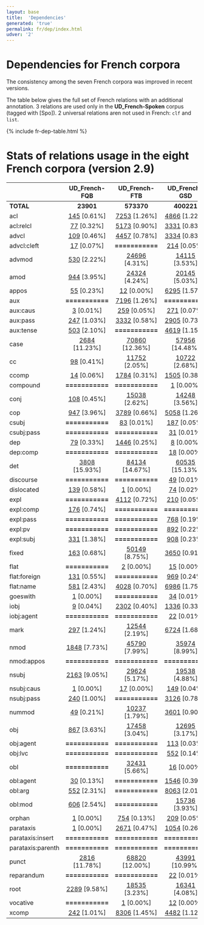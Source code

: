 ```yaml
---
layout: base
title:  'Dependencies'
generated: 'true'
permalink: fr/dep/index.html
udver: '2'
---
```


# Dependencies for French corpora

The consistency among the seven French corpora was improved in recent versions.

The table below gives the full set of French relations with an additional annotation.
3 relations are used only in the **UD_French-Spoken** corpus (tagged with [Spo]).
2 universal relations aren not used in French: `clf` and `list`.

{% include fr-dep-table.html %}

# Stats of relations usage in the eight French corpora (version 2.9)

<!-- Table automatically generated, do not edit-->

|                      |        UD_French-FQB |        UD_French-FTB |        UD_French-GSD | UD_French-ParisStories |     UD_French-ParTUT |        UD_French-PUD |    UD_French-Sequoia |  UD_French-Rhapsodie |
|----------------------|:--------------------:|:--------------------:|:--------------------:|:--------------------:|:--------------------:|:--------------------:|:--------------------:|:--------------------:|
|            **TOTAL** |            **23901** |           **573370** |           **400221** |            **29631** |            **28595** |            **24726** |            **70548** |            **44243** |
|                  acl | [145](http://universal.grew.fr/?corpus=UD_French-FQB@2.9&relation=acl) [0.61%] | [7253](http://universal.grew.fr/?corpus=UD_French-FTB@2.9&relation=acl) [1.26%] | [4866](http://universal.grew.fr/?corpus=UD_French-GSD@2.9&relation=acl) [1.22%] | [124](http://universal.grew.fr/?corpus=UD_French-ParisStories@2.9&relation=acl) [0.42%] | [487](http://universal.grew.fr/?corpus=UD_French-ParTUT@2.9&relation=acl) [1.70%] | [149](http://universal.grew.fr/?corpus=UD_French-PUD@2.9&relation=acl) [0.60%] | [1090](http://universal.grew.fr/?corpus=UD_French-Sequoia@2.9&relation=acl) [1.55%] | [168](http://universal.grew.fr/?corpus=UD_French-Rhapsodie@2.9&relation=acl) [0.38%] |
|            acl:relcl | [77](http://universal.grew.fr/?corpus=UD_French-FQB@2.9&relation=acl:relcl) [0.32%] | [5173](http://universal.grew.fr/?corpus=UD_French-FTB@2.9&relation=acl:relcl) [0.90%] | [3331](http://universal.grew.fr/?corpus=UD_French-GSD@2.9&relation=acl:relcl) [0.83%] | [205](http://universal.grew.fr/?corpus=UD_French-ParisStories@2.9&relation=acl:relcl) [0.69%] | [301](http://universal.grew.fr/?corpus=UD_French-ParTUT@2.9&relation=acl:relcl) [1.05%] | [226](http://universal.grew.fr/?corpus=UD_French-PUD@2.9&relation=acl:relcl) [0.91%] | [536](http://universal.grew.fr/?corpus=UD_French-Sequoia@2.9&relation=acl:relcl) [0.76%] | [509](http://universal.grew.fr/?corpus=UD_French-Rhapsodie@2.9&relation=acl:relcl) [1.15%] |
|                advcl | [109](http://universal.grew.fr/?corpus=UD_French-FQB@2.9&relation=advcl) [0.46%] | [4457](http://universal.grew.fr/?corpus=UD_French-FTB@2.9&relation=advcl) [0.78%] | [3334](http://universal.grew.fr/?corpus=UD_French-GSD@2.9&relation=advcl) [0.83%] | [324](http://universal.grew.fr/?corpus=UD_French-ParisStories@2.9&relation=advcl) [1.09%] | [303](http://universal.grew.fr/?corpus=UD_French-ParTUT@2.9&relation=advcl) [1.06%] | [220](http://universal.grew.fr/?corpus=UD_French-PUD@2.9&relation=advcl) [0.89%] | [592](http://universal.grew.fr/?corpus=UD_French-Sequoia@2.9&relation=advcl) [0.84%] | [400](http://universal.grew.fr/?corpus=UD_French-Rhapsodie@2.9&relation=advcl) [0.90%] |
|          advcl:cleft | [17](http://universal.grew.fr/?corpus=UD_French-FQB@2.9&relation=advcl:cleft) [0.07%] |      **===========** | [214](http://universal.grew.fr/?corpus=UD_French-GSD@2.9&relation=advcl:cleft) [0.05%] | [25](http://universal.grew.fr/?corpus=UD_French-ParisStories@2.9&relation=advcl:cleft) [0.08%] |      **===========** |      **===========** | [20](http://universal.grew.fr/?corpus=UD_French-Sequoia@2.9&relation=advcl:cleft) [0.03%] | [78](http://universal.grew.fr/?corpus=UD_French-Rhapsodie@2.9&relation=advcl:cleft) [0.18%] |
|               advmod | [530](http://universal.grew.fr/?corpus=UD_French-FQB@2.9&relation=advmod) [2.22%] | [24696](http://universal.grew.fr/?corpus=UD_French-FTB@2.9&relation=advmod) [4.31%] | [14115](http://universal.grew.fr/?corpus=UD_French-GSD@2.9&relation=advmod) [3.53%] | [1747](http://universal.grew.fr/?corpus=UD_French-ParisStories@2.9&relation=advmod) [5.90%] | [1085](http://universal.grew.fr/?corpus=UD_French-ParTUT@2.9&relation=advmod) [3.79%] | [920](http://universal.grew.fr/?corpus=UD_French-PUD@2.9&relation=advmod) [3.72%] | [2477](http://universal.grew.fr/?corpus=UD_French-Sequoia@2.9&relation=advmod) [3.51%] | [2480](http://universal.grew.fr/?corpus=UD_French-Rhapsodie@2.9&relation=advmod) [5.61%] |
|                 amod | [944](http://universal.grew.fr/?corpus=UD_French-FQB@2.9&relation=amod) [3.95%] | [24324](http://universal.grew.fr/?corpus=UD_French-FTB@2.9&relation=amod) [4.24%] | [20145](http://universal.grew.fr/?corpus=UD_French-GSD@2.9&relation=amod) [5.03%] | [459](http://universal.grew.fr/?corpus=UD_French-ParisStories@2.9&relation=amod) [1.55%] | [1450](http://universal.grew.fr/?corpus=UD_French-ParTUT@2.9&relation=amod) [5.07%] | [1394](http://universal.grew.fr/?corpus=UD_French-PUD@2.9&relation=amod) [5.64%] | [3812](http://universal.grew.fr/?corpus=UD_French-Sequoia@2.9&relation=amod) [5.40%] | [1001](http://universal.grew.fr/?corpus=UD_French-Rhapsodie@2.9&relation=amod) [2.26%] |
|                appos | [55](http://universal.grew.fr/?corpus=UD_French-FQB@2.9&relation=appos) [0.23%] | [12](http://universal.grew.fr/?corpus=UD_French-FTB@2.9&relation=appos) [0.00%] | [6295](http://universal.grew.fr/?corpus=UD_French-GSD@2.9&relation=appos) [1.57%] | [87](http://universal.grew.fr/?corpus=UD_French-ParisStories@2.9&relation=appos) [0.29%] | [67](http://universal.grew.fr/?corpus=UD_French-ParTUT@2.9&relation=appos) [0.23%] | [278](http://universal.grew.fr/?corpus=UD_French-PUD@2.9&relation=appos) [1.12%] | [589](http://universal.grew.fr/?corpus=UD_French-Sequoia@2.9&relation=appos) [0.83%] | [140](http://universal.grew.fr/?corpus=UD_French-Rhapsodie@2.9&relation=appos) [0.32%] |
|                  aux |      **===========** | [7196](http://universal.grew.fr/?corpus=UD_French-FTB@2.9&relation=aux) [1.26%] |      **===========** | [682](http://universal.grew.fr/?corpus=UD_French-ParisStories@2.9&relation=aux) [2.30%] | [285](http://universal.grew.fr/?corpus=UD_French-ParTUT@2.9&relation=aux) [1.00%] |      **===========** |      **===========** | [505](http://universal.grew.fr/?corpus=UD_French-Rhapsodie@2.9&relation=aux) [1.14%] |
|             aux:caus | [3](http://universal.grew.fr/?corpus=UD_French-FQB@2.9&relation=aux:caus) [0.01%] | [259](http://universal.grew.fr/?corpus=UD_French-FTB@2.9&relation=aux:caus) [0.05%] | [271](http://universal.grew.fr/?corpus=UD_French-GSD@2.9&relation=aux:caus) [0.07%] | [6](http://universal.grew.fr/?corpus=UD_French-ParisStories@2.9&relation=aux:caus) [0.02%] | [13](http://universal.grew.fr/?corpus=UD_French-ParTUT@2.9&relation=aux:caus) [0.05%] | [9](http://universal.grew.fr/?corpus=UD_French-PUD@2.9&relation=aux:caus) [0.04%] | [34](http://universal.grew.fr/?corpus=UD_French-Sequoia@2.9&relation=aux:caus) [0.05%] | [27](http://universal.grew.fr/?corpus=UD_French-Rhapsodie@2.9&relation=aux:caus) [0.06%] |
|             aux:pass | [247](http://universal.grew.fr/?corpus=UD_French-FQB@2.9&relation=aux:pass) [1.03%] | [3332](http://universal.grew.fr/?corpus=UD_French-FTB@2.9&relation=aux:pass) [0.58%] | [2905](http://universal.grew.fr/?corpus=UD_French-GSD@2.9&relation=aux:pass) [0.73%] | [93](http://universal.grew.fr/?corpus=UD_French-ParisStories@2.9&relation=aux:pass) [0.31%] | [241](http://universal.grew.fr/?corpus=UD_French-ParTUT@2.9&relation=aux:pass) [0.84%] | [225](http://universal.grew.fr/?corpus=UD_French-PUD@2.9&relation=aux:pass) [0.91%] | [756](http://universal.grew.fr/?corpus=UD_French-Sequoia@2.9&relation=aux:pass) [1.07%] | [130](http://universal.grew.fr/?corpus=UD_French-Rhapsodie@2.9&relation=aux:pass) [0.29%] |
|            aux:tense | [503](http://universal.grew.fr/?corpus=UD_French-FQB@2.9&relation=aux:tense) [2.10%] |      **===========** | [4619](http://universal.grew.fr/?corpus=UD_French-GSD@2.9&relation=aux:tense) [1.15%] | [11](http://universal.grew.fr/?corpus=UD_French-ParisStories@2.9&relation=aux:tense) [0.04%] |      **===========** | [568](http://universal.grew.fr/?corpus=UD_French-PUD@2.9&relation=aux:tense) [2.30%] | [948](http://universal.grew.fr/?corpus=UD_French-Sequoia@2.9&relation=aux:tense) [1.34%] |      **===========** |
|                 case | [2684](http://universal.grew.fr/?corpus=UD_French-FQB@2.9&relation=case) [11.23%] | [70860](http://universal.grew.fr/?corpus=UD_French-FTB@2.9&relation=case) [12.36%] | [57956](http://universal.grew.fr/?corpus=UD_French-GSD@2.9&relation=case) [14.48%] | [1899](http://universal.grew.fr/?corpus=UD_French-ParisStories@2.9&relation=case) [6.41%] | [4074](http://universal.grew.fr/?corpus=UD_French-ParTUT@2.9&relation=case) [14.25%] | [3401](http://universal.grew.fr/?corpus=UD_French-PUD@2.9&relation=case) [13.75%] | [10279](http://universal.grew.fr/?corpus=UD_French-Sequoia@2.9&relation=case) [14.57%] | [3485](http://universal.grew.fr/?corpus=UD_French-Rhapsodie@2.9&relation=case) [7.88%] |
|                   cc | [98](http://universal.grew.fr/?corpus=UD_French-FQB@2.9&relation=cc) [0.41%] | [11752](http://universal.grew.fr/?corpus=UD_French-FTB@2.9&relation=cc) [2.05%] | [10722](http://universal.grew.fr/?corpus=UD_French-GSD@2.9&relation=cc) [2.68%] | [1094](http://universal.grew.fr/?corpus=UD_French-ParisStories@2.9&relation=cc) [3.69%] | [876](http://universal.grew.fr/?corpus=UD_French-ParTUT@2.9&relation=cc) [3.06%] | [544](http://universal.grew.fr/?corpus=UD_French-PUD@2.9&relation=cc) [2.20%] | [1655](http://universal.grew.fr/?corpus=UD_French-Sequoia@2.9&relation=cc) [2.35%] | [1110](http://universal.grew.fr/?corpus=UD_French-Rhapsodie@2.9&relation=cc) [2.51%] |
|                ccomp | [14](http://universal.grew.fr/?corpus=UD_French-FQB@2.9&relation=ccomp) [0.06%] | [1784](http://universal.grew.fr/?corpus=UD_French-FTB@2.9&relation=ccomp) [0.31%] | [1505](http://universal.grew.fr/?corpus=UD_French-GSD@2.9&relation=ccomp) [0.38%] | [356](http://universal.grew.fr/?corpus=UD_French-ParisStories@2.9&relation=ccomp) [1.20%] | [220](http://universal.grew.fr/?corpus=UD_French-ParTUT@2.9&relation=ccomp) [0.77%] | [173](http://universal.grew.fr/?corpus=UD_French-PUD@2.9&relation=ccomp) [0.70%] | [335](http://universal.grew.fr/?corpus=UD_French-Sequoia@2.9&relation=ccomp) [0.47%] | [284](http://universal.grew.fr/?corpus=UD_French-Rhapsodie@2.9&relation=ccomp) [0.64%] |
|             compound |      **===========** |      **===========** | [1](http://universal.grew.fr/?corpus=UD_French-GSD@2.9&relation=compound) [0.00%] | [13](http://universal.grew.fr/?corpus=UD_French-ParisStories@2.9&relation=compound) [0.04%] | [71](http://universal.grew.fr/?corpus=UD_French-ParTUT@2.9&relation=compound) [0.25%] |      **===========** |      **===========** | [51](http://universal.grew.fr/?corpus=UD_French-Rhapsodie@2.9&relation=compound) [0.12%] |
|                 conj | [108](http://universal.grew.fr/?corpus=UD_French-FQB@2.9&relation=conj) [0.45%] | [15038](http://universal.grew.fr/?corpus=UD_French-FTB@2.9&relation=conj) [2.62%] | [14248](http://universal.grew.fr/?corpus=UD_French-GSD@2.9&relation=conj) [3.56%] | [547](http://universal.grew.fr/?corpus=UD_French-ParisStories@2.9&relation=conj) [1.85%] | [1031](http://universal.grew.fr/?corpus=UD_French-ParTUT@2.9&relation=conj) [3.61%] | [651](http://universal.grew.fr/?corpus=UD_French-PUD@2.9&relation=conj) [2.63%] | [2037](http://universal.grew.fr/?corpus=UD_French-Sequoia@2.9&relation=conj) [2.89%] | [740](http://universal.grew.fr/?corpus=UD_French-Rhapsodie@2.9&relation=conj) [1.67%] |
|                  cop | [947](http://universal.grew.fr/?corpus=UD_French-FQB@2.9&relation=cop) [3.96%] | [3789](http://universal.grew.fr/?corpus=UD_French-FTB@2.9&relation=cop) [0.66%] | [5058](http://universal.grew.fr/?corpus=UD_French-GSD@2.9&relation=cop) [1.26%] | [536](http://universal.grew.fr/?corpus=UD_French-ParisStories@2.9&relation=cop) [1.81%] | [306](http://universal.grew.fr/?corpus=UD_French-ParTUT@2.9&relation=cop) [1.07%] | [226](http://universal.grew.fr/?corpus=UD_French-PUD@2.9&relation=cop) [0.91%] | [563](http://universal.grew.fr/?corpus=UD_French-Sequoia@2.9&relation=cop) [0.80%] | [855](http://universal.grew.fr/?corpus=UD_French-Rhapsodie@2.9&relation=cop) [1.93%] |
|                csubj |      **===========** | [83](http://universal.grew.fr/?corpus=UD_French-FTB@2.9&relation=csubj) [0.01%] | [187](http://universal.grew.fr/?corpus=UD_French-GSD@2.9&relation=csubj) [0.05%] | [4](http://universal.grew.fr/?corpus=UD_French-ParisStories@2.9&relation=csubj) [0.01%] | [63](http://universal.grew.fr/?corpus=UD_French-ParTUT@2.9&relation=csubj) [0.22%] | [23](http://universal.grew.fr/?corpus=UD_French-PUD@2.9&relation=csubj) [0.09%] | [33](http://universal.grew.fr/?corpus=UD_French-Sequoia@2.9&relation=csubj) [0.05%] | [19](http://universal.grew.fr/?corpus=UD_French-Rhapsodie@2.9&relation=csubj) [0.04%] |
|           csubj:pass |      **===========** |      **===========** | [31](http://universal.grew.fr/?corpus=UD_French-GSD@2.9&relation=csubj:pass) [0.01%] |      **===========** | [1](http://universal.grew.fr/?corpus=UD_French-ParTUT@2.9&relation=csubj:pass) [0.00%] | [1](http://universal.grew.fr/?corpus=UD_French-PUD@2.9&relation=csubj:pass) [0.00%] | [1](http://universal.grew.fr/?corpus=UD_French-Sequoia@2.9&relation=csubj:pass) [0.00%] | [1](http://universal.grew.fr/?corpus=UD_French-Rhapsodie@2.9&relation=csubj:pass) [0.00%] |
|                  dep | [79](http://universal.grew.fr/?corpus=UD_French-FQB@2.9&relation=dep) [0.33%] | [1446](http://universal.grew.fr/?corpus=UD_French-FTB@2.9&relation=dep) [0.25%] | [8](http://universal.grew.fr/?corpus=UD_French-GSD@2.9&relation=dep) [0.00%] | [188](http://universal.grew.fr/?corpus=UD_French-ParisStories@2.9&relation=dep) [0.63%] | [1](http://universal.grew.fr/?corpus=UD_French-ParTUT@2.9&relation=dep) [0.00%] | [2](http://universal.grew.fr/?corpus=UD_French-PUD@2.9&relation=dep) [0.01%] | [238](http://universal.grew.fr/?corpus=UD_French-Sequoia@2.9&relation=dep) [0.34%] | [235](http://universal.grew.fr/?corpus=UD_French-Rhapsodie@2.9&relation=dep) [0.53%] |
|             dep:comp |      **===========** |      **===========** | [18](http://universal.grew.fr/?corpus=UD_French-GSD@2.9&relation=dep:comp) [0.00%] | [161](http://universal.grew.fr/?corpus=UD_French-ParisStories@2.9&relation=dep:comp) [0.54%] |      **===========** |      **===========** |      **===========** | [240](http://universal.grew.fr/?corpus=UD_French-Rhapsodie@2.9&relation=dep:comp) [0.54%] |
|                  det | [3808](http://universal.grew.fr/?corpus=UD_French-FQB@2.9&relation=det) [15.93%] | [84134](http://universal.grew.fr/?corpus=UD_French-FTB@2.9&relation=det) [14.67%] | [60535](http://universal.grew.fr/?corpus=UD_French-GSD@2.9&relation=det) [15.13%] | [2303](http://universal.grew.fr/?corpus=UD_French-ParisStories@2.9&relation=det) [7.77%] | [4759](http://universal.grew.fr/?corpus=UD_French-ParTUT@2.9&relation=det) [16.64%] | [3857](http://universal.grew.fr/?corpus=UD_French-PUD@2.9&relation=det) [15.60%] | [10374](http://universal.grew.fr/?corpus=UD_French-Sequoia@2.9&relation=det) [14.70%] | [4123](http://universal.grew.fr/?corpus=UD_French-Rhapsodie@2.9&relation=det) [9.32%] |
|            discourse |      **===========** |      **===========** | [49](http://universal.grew.fr/?corpus=UD_French-GSD@2.9&relation=discourse) [0.01%] | [2355](http://universal.grew.fr/?corpus=UD_French-ParisStories@2.9&relation=discourse) [7.95%] | [15](http://universal.grew.fr/?corpus=UD_French-ParTUT@2.9&relation=discourse) [0.05%] | [31](http://universal.grew.fr/?corpus=UD_French-PUD@2.9&relation=discourse) [0.13%] | [3](http://universal.grew.fr/?corpus=UD_French-Sequoia@2.9&relation=discourse) [0.00%] | [1930](http://universal.grew.fr/?corpus=UD_French-Rhapsodie@2.9&relation=discourse) [4.36%] |
|           dislocated | [139](http://universal.grew.fr/?corpus=UD_French-FQB@2.9&relation=dislocated) [0.58%] | [1](http://universal.grew.fr/?corpus=UD_French-FTB@2.9&relation=dislocated) [0.00%] | [74](http://universal.grew.fr/?corpus=UD_French-GSD@2.9&relation=dislocated) [0.02%] | [231](http://universal.grew.fr/?corpus=UD_French-ParisStories@2.9&relation=dislocated) [0.78%] | [11](http://universal.grew.fr/?corpus=UD_French-ParTUT@2.9&relation=dislocated) [0.04%] | [3](http://universal.grew.fr/?corpus=UD_French-PUD@2.9&relation=dislocated) [0.01%] | [17](http://universal.grew.fr/?corpus=UD_French-Sequoia@2.9&relation=dislocated) [0.02%] | [280](http://universal.grew.fr/?corpus=UD_French-Rhapsodie@2.9&relation=dislocated) [0.63%] |
|                 expl |      **===========** | [4112](http://universal.grew.fr/?corpus=UD_French-FTB@2.9&relation=expl) [0.72%] | [210](http://universal.grew.fr/?corpus=UD_French-GSD@2.9&relation=expl) [0.05%] | [11](http://universal.grew.fr/?corpus=UD_French-ParisStories@2.9&relation=expl) [0.04%] | [203](http://universal.grew.fr/?corpus=UD_French-ParTUT@2.9&relation=expl) [0.71%] |      **===========** |      **===========** |      **===========** |
|            expl:comp | [176](http://universal.grew.fr/?corpus=UD_French-FQB@2.9&relation=expl:comp) [0.74%] |      **===========** |      **===========** |      **===========** |      **===========** | [28](http://universal.grew.fr/?corpus=UD_French-PUD@2.9&relation=expl:comp) [0.11%] | [286](http://universal.grew.fr/?corpus=UD_French-Sequoia@2.9&relation=expl:comp) [0.41%] |      **===========** |
|            expl:pass |      **===========** |      **===========** | [768](http://universal.grew.fr/?corpus=UD_French-GSD@2.9&relation=expl:pass) [0.19%] |      **===========** |      **===========** |      **===========** | [57](http://universal.grew.fr/?corpus=UD_French-Sequoia@2.9&relation=expl:pass) [0.08%] |      **===========** |
|              expl:pv |      **===========** |      **===========** | [892](http://universal.grew.fr/?corpus=UD_French-GSD@2.9&relation=expl:pv) [0.22%] |      **===========** |      **===========** |      **===========** |      **===========** |      **===========** |
|            expl:subj | [331](http://universal.grew.fr/?corpus=UD_French-FQB@2.9&relation=expl:subj) [1.38%] |      **===========** | [908](http://universal.grew.fr/?corpus=UD_French-GSD@2.9&relation=expl:subj) [0.23%] | [88](http://universal.grew.fr/?corpus=UD_French-ParisStories@2.9&relation=expl:subj) [0.30%] |      **===========** | [83](http://universal.grew.fr/?corpus=UD_French-PUD@2.9&relation=expl:subj) [0.34%] | [241](http://universal.grew.fr/?corpus=UD_French-Sequoia@2.9&relation=expl:subj) [0.34%] | [367](http://universal.grew.fr/?corpus=UD_French-Rhapsodie@2.9&relation=expl:subj) [0.83%] |
|                fixed | [163](http://universal.grew.fr/?corpus=UD_French-FQB@2.9&relation=fixed) [0.68%] | [50149](http://universal.grew.fr/?corpus=UD_French-FTB@2.9&relation=fixed) [8.75%] | [3650](http://universal.grew.fr/?corpus=UD_French-GSD@2.9&relation=fixed) [0.91%] | [401](http://universal.grew.fr/?corpus=UD_French-ParisStories@2.9&relation=fixed) [1.35%] | [319](http://universal.grew.fr/?corpus=UD_French-ParTUT@2.9&relation=fixed) [1.12%] | [478](http://universal.grew.fr/?corpus=UD_French-PUD@2.9&relation=fixed) [1.93%] | [665](http://universal.grew.fr/?corpus=UD_French-Sequoia@2.9&relation=fixed) [0.94%] | [614](http://universal.grew.fr/?corpus=UD_French-Rhapsodie@2.9&relation=fixed) [1.39%] |
|                 flat |      **===========** | [2](http://universal.grew.fr/?corpus=UD_French-FTB@2.9&relation=flat) [0.00%] | [15](http://universal.grew.fr/?corpus=UD_French-GSD@2.9&relation=flat) [0.00%] | [37](http://universal.grew.fr/?corpus=UD_French-ParisStories@2.9&relation=flat) [0.12%] | [138](http://universal.grew.fr/?corpus=UD_French-ParTUT@2.9&relation=flat) [0.48%] |      **===========** |      **===========** | [256](http://universal.grew.fr/?corpus=UD_French-Rhapsodie@2.9&relation=flat) [0.58%] |
|         flat:foreign | [131](http://universal.grew.fr/?corpus=UD_French-FQB@2.9&relation=flat:foreign) [0.55%] |      **===========** | [969](http://universal.grew.fr/?corpus=UD_French-GSD@2.9&relation=flat:foreign) [0.24%] |      **===========** | [3](http://universal.grew.fr/?corpus=UD_French-ParTUT@2.9&relation=flat:foreign) [0.01%] | [113](http://universal.grew.fr/?corpus=UD_French-PUD@2.9&relation=flat:foreign) [0.46%] | [76](http://universal.grew.fr/?corpus=UD_French-Sequoia@2.9&relation=flat:foreign) [0.11%] |      **===========** |
|            flat:name | [581](http://universal.grew.fr/?corpus=UD_French-FQB@2.9&relation=flat:name) [2.43%] | [4028](http://universal.grew.fr/?corpus=UD_French-FTB@2.9&relation=flat:name) [0.70%] | [6986](http://universal.grew.fr/?corpus=UD_French-GSD@2.9&relation=flat:name) [1.75%] | [2](http://universal.grew.fr/?corpus=UD_French-ParisStories@2.9&relation=flat:name) [0.01%] | [61](http://universal.grew.fr/?corpus=UD_French-ParTUT@2.9&relation=flat:name) [0.21%] | [252](http://universal.grew.fr/?corpus=UD_French-PUD@2.9&relation=flat:name) [1.02%] | [851](http://universal.grew.fr/?corpus=UD_French-Sequoia@2.9&relation=flat:name) [1.21%] |      **===========** |
|             goeswith | [1](http://universal.grew.fr/?corpus=UD_French-FQB@2.9&relation=goeswith) [0.00%] |      **===========** | [34](http://universal.grew.fr/?corpus=UD_French-GSD@2.9&relation=goeswith) [0.01%] | [7](http://universal.grew.fr/?corpus=UD_French-ParisStories@2.9&relation=goeswith) [0.02%] | [1](http://universal.grew.fr/?corpus=UD_French-ParTUT@2.9&relation=goeswith) [0.00%] | [3](http://universal.grew.fr/?corpus=UD_French-PUD@2.9&relation=goeswith) [0.01%] | [2](http://universal.grew.fr/?corpus=UD_French-Sequoia@2.9&relation=goeswith) [0.00%] |      **===========** |
|                 iobj | [9](http://universal.grew.fr/?corpus=UD_French-FQB@2.9&relation=iobj) [0.04%] | [2302](http://universal.grew.fr/?corpus=UD_French-FTB@2.9&relation=iobj) [0.40%] | [1336](http://universal.grew.fr/?corpus=UD_French-GSD@2.9&relation=iobj) [0.33%] | [390](http://universal.grew.fr/?corpus=UD_French-ParisStories@2.9&relation=iobj) [1.32%] | [111](http://universal.grew.fr/?corpus=UD_French-ParTUT@2.9&relation=iobj) [0.39%] | [36](http://universal.grew.fr/?corpus=UD_French-PUD@2.9&relation=iobj) [0.15%] | [219](http://universal.grew.fr/?corpus=UD_French-Sequoia@2.9&relation=iobj) [0.31%] | [559](http://universal.grew.fr/?corpus=UD_French-Rhapsodie@2.9&relation=iobj) [1.26%] |
|           iobj:agent |      **===========** |      **===========** | [22](http://universal.grew.fr/?corpus=UD_French-GSD@2.9&relation=iobj:agent) [0.01%] |      **===========** | [1](http://universal.grew.fr/?corpus=UD_French-ParTUT@2.9&relation=iobj:agent) [0.00%] |      **===========** | [1](http://universal.grew.fr/?corpus=UD_French-Sequoia@2.9&relation=iobj:agent) [0.00%] |      **===========** |
|                 mark | [297](http://universal.grew.fr/?corpus=UD_French-FQB@2.9&relation=mark) [1.24%] | [12544](http://universal.grew.fr/?corpus=UD_French-FTB@2.9&relation=mark) [2.19%] | [6724](http://universal.grew.fr/?corpus=UD_French-GSD@2.9&relation=mark) [1.68%] | [803](http://universal.grew.fr/?corpus=UD_French-ParisStories@2.9&relation=mark) [2.71%] | [855](http://universal.grew.fr/?corpus=UD_French-ParTUT@2.9&relation=mark) [2.99%] | [466](http://universal.grew.fr/?corpus=UD_French-PUD@2.9&relation=mark) [1.88%] | [1497](http://universal.grew.fr/?corpus=UD_French-Sequoia@2.9&relation=mark) [2.12%] | [1089](http://universal.grew.fr/?corpus=UD_French-Rhapsodie@2.9&relation=mark) [2.46%] |
|                 nmod | [1848](http://universal.grew.fr/?corpus=UD_French-FQB@2.9&relation=nmod) [7.73%] | [45790](http://universal.grew.fr/?corpus=UD_French-FTB@2.9&relation=nmod) [7.99%] | [35974](http://universal.grew.fr/?corpus=UD_French-GSD@2.9&relation=nmod) [8.99%] | [654](http://universal.grew.fr/?corpus=UD_French-ParisStories@2.9&relation=nmod) [2.21%] | [2437](http://universal.grew.fr/?corpus=UD_French-ParTUT@2.9&relation=nmod) [8.52%] | [1858](http://universal.grew.fr/?corpus=UD_French-PUD@2.9&relation=nmod) [7.51%] | [7130](http://universal.grew.fr/?corpus=UD_French-Sequoia@2.9&relation=nmod) [10.11%] | [1281](http://universal.grew.fr/?corpus=UD_French-Rhapsodie@2.9&relation=nmod) [2.90%] |
|           nmod:appos |      **===========** |      **===========** |      **===========** | [6](http://universal.grew.fr/?corpus=UD_French-ParisStories@2.9&relation=nmod:appos) [0.02%] |      **===========** |      **===========** |      **===========** | [115](http://universal.grew.fr/?corpus=UD_French-Rhapsodie@2.9&relation=nmod:appos) [0.26%] |
|                nsubj | [2163](http://universal.grew.fr/?corpus=UD_French-FQB@2.9&relation=nsubj) [9.05%] | [29624](http://universal.grew.fr/?corpus=UD_French-FTB@2.9&relation=nsubj) [5.17%] | [19538](http://universal.grew.fr/?corpus=UD_French-GSD@2.9&relation=nsubj) [4.88%] | [2790](http://universal.grew.fr/?corpus=UD_French-ParisStories@2.9&relation=nsubj) [9.42%] | [1427](http://universal.grew.fr/?corpus=UD_French-ParTUT@2.9&relation=nsubj) [4.99%] | [1418](http://universal.grew.fr/?corpus=UD_French-PUD@2.9&relation=nsubj) [5.73%] | [2858](http://universal.grew.fr/?corpus=UD_French-Sequoia@2.9&relation=nsubj) [4.05%] | [3475](http://universal.grew.fr/?corpus=UD_French-Rhapsodie@2.9&relation=nsubj) [7.85%] |
|           nsubj:caus | [1](http://universal.grew.fr/?corpus=UD_French-FQB@2.9&relation=nsubj:caus) [0.00%] | [17](http://universal.grew.fr/?corpus=UD_French-FTB@2.9&relation=nsubj:caus) [0.00%] | [149](http://universal.grew.fr/?corpus=UD_French-GSD@2.9&relation=nsubj:caus) [0.04%] | [1](http://universal.grew.fr/?corpus=UD_French-ParisStories@2.9&relation=nsubj:caus) [0.00%] | [4](http://universal.grew.fr/?corpus=UD_French-ParTUT@2.9&relation=nsubj:caus) [0.01%] | [4](http://universal.grew.fr/?corpus=UD_French-PUD@2.9&relation=nsubj:caus) [0.02%] | [16](http://universal.grew.fr/?corpus=UD_French-Sequoia@2.9&relation=nsubj:caus) [0.02%] | [14](http://universal.grew.fr/?corpus=UD_French-Rhapsodie@2.9&relation=nsubj:caus) [0.03%] |
|           nsubj:pass | [240](http://universal.grew.fr/?corpus=UD_French-FQB@2.9&relation=nsubj:pass) [1.00%] |      **===========** | [3126](http://universal.grew.fr/?corpus=UD_French-GSD@2.9&relation=nsubj:pass) [0.78%] | [37](http://universal.grew.fr/?corpus=UD_French-ParisStories@2.9&relation=nsubj:pass) [0.12%] | [224](http://universal.grew.fr/?corpus=UD_French-ParTUT@2.9&relation=nsubj:pass) [0.78%] | [200](http://universal.grew.fr/?corpus=UD_French-PUD@2.9&relation=nsubj:pass) [0.81%] | [595](http://universal.grew.fr/?corpus=UD_French-Sequoia@2.9&relation=nsubj:pass) [0.84%] | [136](http://universal.grew.fr/?corpus=UD_French-Rhapsodie@2.9&relation=nsubj:pass) [0.31%] |
|               nummod | [49](http://universal.grew.fr/?corpus=UD_French-FQB@2.9&relation=nummod) [0.21%] | [10237](http://universal.grew.fr/?corpus=UD_French-FTB@2.9&relation=nummod) [1.79%] | [3601](http://universal.grew.fr/?corpus=UD_French-GSD@2.9&relation=nummod) [0.90%] | [113](http://universal.grew.fr/?corpus=UD_French-ParisStories@2.9&relation=nummod) [0.38%] | [312](http://universal.grew.fr/?corpus=UD_French-ParTUT@2.9&relation=nummod) [1.09%] | [218](http://universal.grew.fr/?corpus=UD_French-PUD@2.9&relation=nummod) [0.88%] | [1049](http://universal.grew.fr/?corpus=UD_French-Sequoia@2.9&relation=nummod) [1.49%] | [148](http://universal.grew.fr/?corpus=UD_French-Rhapsodie@2.9&relation=nummod) [0.33%] |
|                  obj | [867](http://universal.grew.fr/?corpus=UD_French-FQB@2.9&relation=obj) [3.63%] | [17458](http://universal.grew.fr/?corpus=UD_French-FTB@2.9&relation=obj) [3.04%] | [12695](http://universal.grew.fr/?corpus=UD_French-GSD@2.9&relation=obj) [3.17%] | [1350](http://universal.grew.fr/?corpus=UD_French-ParisStories@2.9&relation=obj) [4.56%] | [1097](http://universal.grew.fr/?corpus=UD_French-ParTUT@2.9&relation=obj) [3.84%] | [1082](http://universal.grew.fr/?corpus=UD_French-PUD@2.9&relation=obj) [4.38%] | [2227](http://universal.grew.fr/?corpus=UD_French-Sequoia@2.9&relation=obj) [3.16%] | [1591](http://universal.grew.fr/?corpus=UD_French-Rhapsodie@2.9&relation=obj) [3.60%] |
|            obj:agent |      **===========** |      **===========** | [113](http://universal.grew.fr/?corpus=UD_French-GSD@2.9&relation=obj:agent) [0.03%] |      **===========** | [9](http://universal.grew.fr/?corpus=UD_French-ParTUT@2.9&relation=obj:agent) [0.03%] | [4](http://universal.grew.fr/?corpus=UD_French-PUD@2.9&relation=obj:agent) [0.02%] | [12](http://universal.grew.fr/?corpus=UD_French-Sequoia@2.9&relation=obj:agent) [0.02%] |      **===========** |
|              obj:lvc |      **===========** |      **===========** | [552](http://universal.grew.fr/?corpus=UD_French-GSD@2.9&relation=obj:lvc) [0.14%] | [19](http://universal.grew.fr/?corpus=UD_French-ParisStories@2.9&relation=obj:lvc) [0.06%] |      **===========** |      **===========** |      **===========** | [33](http://universal.grew.fr/?corpus=UD_French-Rhapsodie@2.9&relation=obj:lvc) [0.07%] |
|                  obl |      **===========** | [32431](http://universal.grew.fr/?corpus=UD_French-FTB@2.9&relation=obl) [5.66%] | [16](http://universal.grew.fr/?corpus=UD_French-GSD@2.9&relation=obl) [0.00%] | [3](http://universal.grew.fr/?corpus=UD_French-ParisStories@2.9&relation=obl) [0.01%] | [1471](http://universal.grew.fr/?corpus=UD_French-ParTUT@2.9&relation=obl) [5.14%] | [1438](http://universal.grew.fr/?corpus=UD_French-PUD@2.9&relation=obl) [5.82%] |      **===========** | [2](http://universal.grew.fr/?corpus=UD_French-Rhapsodie@2.9&relation=obl) [0.00%] |
|            obl:agent | [30](http://universal.grew.fr/?corpus=UD_French-FQB@2.9&relation=obl:agent) [0.13%] |      **===========** | [1546](http://universal.grew.fr/?corpus=UD_French-GSD@2.9&relation=obl:agent) [0.39%] |      **===========** | [69](http://universal.grew.fr/?corpus=UD_French-ParTUT@2.9&relation=obl:agent) [0.24%] | [1](http://universal.grew.fr/?corpus=UD_French-PUD@2.9&relation=obl:agent) [0.00%] | [282](http://universal.grew.fr/?corpus=UD_French-Sequoia@2.9&relation=obl:agent) [0.40%] | [3](http://universal.grew.fr/?corpus=UD_French-Rhapsodie@2.9&relation=obl:agent) [0.01%] |
|              obl:arg | [552](http://universal.grew.fr/?corpus=UD_French-FQB@2.9&relation=obl:arg) [2.31%] |      **===========** | [8063](http://universal.grew.fr/?corpus=UD_French-GSD@2.9&relation=obl:arg) [2.01%] | [314](http://universal.grew.fr/?corpus=UD_French-ParisStories@2.9&relation=obl:arg) [1.06%] |      **===========** |      **===========** | [1521](http://universal.grew.fr/?corpus=UD_French-Sequoia@2.9&relation=obl:arg) [2.16%] | [764](http://universal.grew.fr/?corpus=UD_French-Rhapsodie@2.9&relation=obl:arg) [1.73%] |
|              obl:mod | [606](http://universal.grew.fr/?corpus=UD_French-FQB@2.9&relation=obl:mod) [2.54%] |      **===========** | [15736](http://universal.grew.fr/?corpus=UD_French-GSD@2.9&relation=obl:mod) [3.93%] | [779](http://universal.grew.fr/?corpus=UD_French-ParisStories@2.9&relation=obl:mod) [2.63%] |      **===========** | [80](http://universal.grew.fr/?corpus=UD_French-PUD@2.9&relation=obl:mod) [0.32%] | [2353](http://universal.grew.fr/?corpus=UD_French-Sequoia@2.9&relation=obl:mod) [3.34%] | [1025](http://universal.grew.fr/?corpus=UD_French-Rhapsodie@2.9&relation=obl:mod) [2.32%] |
|               orphan | [1](http://universal.grew.fr/?corpus=UD_French-FQB@2.9&relation=orphan) [0.00%] | [754](http://universal.grew.fr/?corpus=UD_French-FTB@2.9&relation=orphan) [0.13%] | [209](http://universal.grew.fr/?corpus=UD_French-GSD@2.9&relation=orphan) [0.05%] | [1](http://universal.grew.fr/?corpus=UD_French-ParisStories@2.9&relation=orphan) [0.00%] | [3](http://universal.grew.fr/?corpus=UD_French-ParTUT@2.9&relation=orphan) [0.01%] | [4](http://universal.grew.fr/?corpus=UD_French-PUD@2.9&relation=orphan) [0.02%] | [38](http://universal.grew.fr/?corpus=UD_French-Sequoia@2.9&relation=orphan) [0.05%] | [4](http://universal.grew.fr/?corpus=UD_French-Rhapsodie@2.9&relation=orphan) [0.01%] |
|            parataxis | [1](http://universal.grew.fr/?corpus=UD_French-FQB@2.9&relation=parataxis) [0.00%] | [2671](http://universal.grew.fr/?corpus=UD_French-FTB@2.9&relation=parataxis) [0.47%] | [1054](http://universal.grew.fr/?corpus=UD_French-GSD@2.9&relation=parataxis) [0.26%] | [18](http://universal.grew.fr/?corpus=UD_French-ParisStories@2.9&relation=parataxis) [0.06%] | [7](http://universal.grew.fr/?corpus=UD_French-ParTUT@2.9&relation=parataxis) [0.02%] | [107](http://universal.grew.fr/?corpus=UD_French-PUD@2.9&relation=parataxis) [0.43%] | [145](http://universal.grew.fr/?corpus=UD_French-Sequoia@2.9&relation=parataxis) [0.21%] | [23](http://universal.grew.fr/?corpus=UD_French-Rhapsodie@2.9&relation=parataxis) [0.05%] |
|     parataxis:insert |      **===========** |      **===========** |      **===========** |      **===========** |      **===========** |      **===========** |      **===========** | [15](http://universal.grew.fr/?corpus=UD_French-Rhapsodie@2.9&relation=parataxis:insert) [0.03%] |
|    parataxis:parenth |      **===========** |      **===========** |      **===========** | [13](http://universal.grew.fr/?corpus=UD_French-ParisStories@2.9&relation=parataxis:parenth) [0.04%] |      **===========** |      **===========** |      **===========** | [39](http://universal.grew.fr/?corpus=UD_French-Rhapsodie@2.9&relation=parataxis:parenth) [0.09%] |
|                punct | [2816](http://universal.grew.fr/?corpus=UD_French-FQB@2.9&relation=punct) [11.78%] | [68820](http://universal.grew.fr/?corpus=UD_French-FTB@2.9&relation=punct) [12.00%] | [43991](http://universal.grew.fr/?corpus=UD_French-GSD@2.9&relation=punct) [10.99%] | [5331](http://universal.grew.fr/?corpus=UD_French-ParisStories@2.9&relation=punct) [17.99%] | [2631](http://universal.grew.fr/?corpus=UD_French-ParTUT@2.9&relation=punct) [9.20%] | [2554](http://universal.grew.fr/?corpus=UD_French-PUD@2.9&relation=punct) [10.33%] | [7861](http://universal.grew.fr/?corpus=UD_French-Sequoia@2.9&relation=punct) [11.14%] | [8822](http://universal.grew.fr/?corpus=UD_French-Rhapsodie@2.9&relation=punct) [19.94%] |
|           reparandum |      **===========** |      **===========** | [22](http://universal.grew.fr/?corpus=UD_French-GSD@2.9&relation=reparandum) [0.01%] | [771](http://universal.grew.fr/?corpus=UD_French-ParisStories@2.9&relation=reparandum) [2.60%] |      **===========** |      **===========** |      **===========** | [1228](http://universal.grew.fr/?corpus=UD_French-Rhapsodie@2.9&relation=reparandum) [2.78%] |
|                 root | [2289](http://universal.grew.fr/?corpus=UD_French-FQB@2.9&relation=root) [9.58%] | [18535](http://universal.grew.fr/?corpus=UD_French-FTB@2.9&relation=root) [3.23%] | [16341](http://universal.grew.fr/?corpus=UD_French-GSD@2.9&relation=root) [4.08%] | [1755](http://universal.grew.fr/?corpus=UD_French-ParisStories@2.9&relation=root) [5.92%] | [1020](http://universal.grew.fr/?corpus=UD_French-ParTUT@2.9&relation=root) [3.57%] | [1000](http://universal.grew.fr/?corpus=UD_French-PUD@2.9&relation=root) [4.04%] | [3099](http://universal.grew.fr/?corpus=UD_French-Sequoia@2.9&relation=root) [4.39%] | [3210](http://universal.grew.fr/?corpus=UD_French-Rhapsodie@2.9&relation=root) [7.26%] |
|             vocative |      **===========** | [1](http://universal.grew.fr/?corpus=UD_French-FTB@2.9&relation=vocative) [0.00%] | [12](http://universal.grew.fr/?corpus=UD_French-GSD@2.9&relation=vocative) [0.00%] | [11](http://universal.grew.fr/?corpus=UD_French-ParisStories@2.9&relation=vocative) [0.04%] | [71](http://universal.grew.fr/?corpus=UD_French-ParTUT@2.9&relation=vocative) [0.25%] | [1](http://universal.grew.fr/?corpus=UD_French-PUD@2.9&relation=vocative) [0.00%] | [53](http://universal.grew.fr/?corpus=UD_French-Sequoia@2.9&relation=vocative) [0.08%] | [37](http://universal.grew.fr/?corpus=UD_French-Rhapsodie@2.9&relation=vocative) [0.08%] |
|                xcomp | [242](http://universal.grew.fr/?corpus=UD_French-FQB@2.9&relation=xcomp) [1.01%] | [8306](http://universal.grew.fr/?corpus=UD_French-FTB@2.9&relation=xcomp) [1.45%] | [4482](http://universal.grew.fr/?corpus=UD_French-GSD@2.9&relation=xcomp) [1.12%] | [476](http://universal.grew.fr/?corpus=UD_French-ParisStories@2.9&relation=xcomp) [1.61%] | [461](http://universal.grew.fr/?corpus=UD_French-ParTUT@2.9&relation=xcomp) [1.61%] | [397](http://universal.grew.fr/?corpus=UD_French-PUD@2.9&relation=xcomp) [1.61%] | [1025](http://universal.grew.fr/?corpus=UD_French-Sequoia@2.9&relation=xcomp) [1.45%] | [602](http://universal.grew.fr/?corpus=UD_French-Rhapsodie@2.9&relation=xcomp) [1.36%] |
